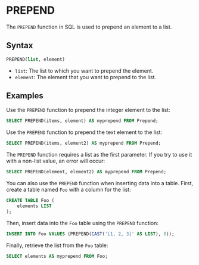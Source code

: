 # PREPEND

The `PREPEND` function in SQL is used to prepend an element to a list.

## Syntax

```sql
PREPEND(list, element)
```

- `list`: The list to which you want to prepend the element.
- `element`: The element that you want to prepend to the list.

## Examples

Use the `PREPEND` function to prepend the integer element to the list:

```sql
SELECT PREPEND(items, element) AS myprepend FROM Prepend;
```

Use the `PREPEND` function to prepend the text element to the list:

```sql
SELECT PREPEND(items, element2) AS myprepend FROM Prepend;
```

The `PREPEND` function requires a list as the first parameter. If you try to use it with a non-list value, an error will occur:

```sql
SELECT PREPEND(element, element2) AS myprepend FROM Prepend;
```

You can also use the `PREPEND` function when inserting data into a table. First, create a table named `Foo` with a column for the list:

```sql
CREATE TABLE Foo (
    elements LIST
);
```

Then, insert data into the `Foo` table using the `PREPEND` function:

```sql
INSERT INTO Foo VALUES (PREPEND(CAST('[1, 2, 3]' AS LIST), 0));
```

Finally, retrieve the list from the `Foo` table:

```sql
SELECT elements AS myprepend FROM Foo;
```

